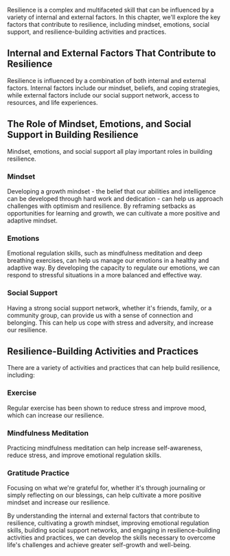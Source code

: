 
Resilience is a complex and multifaceted skill that can be influenced by a variety of internal and external factors. In this chapter, we'll explore the key factors that contribute to resilience, including mindset, emotions, social support, and resilience-building activities and practices.

Internal and External Factors That Contribute to Resilience
-----------------------------------------------------------

Resilience is influenced by a combination of both internal and external factors. Internal factors include our mindset, beliefs, and coping strategies, while external factors include our social support network, access to resources, and life experiences.

The Role of Mindset, Emotions, and Social Support in Building Resilience
------------------------------------------------------------------------

Mindset, emotions, and social support all play important roles in building resilience.

### Mindset

Developing a growth mindset - the belief that our abilities and intelligence can be developed through hard work and dedication - can help us approach challenges with optimism and resilience. By reframing setbacks as opportunities for learning and growth, we can cultivate a more positive and adaptive mindset.

### Emotions

Emotional regulation skills, such as mindfulness meditation and deep breathing exercises, can help us manage our emotions in a healthy and adaptive way. By developing the capacity to regulate our emotions, we can respond to stressful situations in a more balanced and effective way.

### Social Support

Having a strong social support network, whether it's friends, family, or a community group, can provide us with a sense of connection and belonging. This can help us cope with stress and adversity, and increase our resilience.

Resilience-Building Activities and Practices
--------------------------------------------

There are a variety of activities and practices that can help build resilience, including:

### Exercise

Regular exercise has been shown to reduce stress and improve mood, which can increase our resilience.

### Mindfulness Meditation

Practicing mindfulness meditation can help increase self-awareness, reduce stress, and improve emotional regulation skills.

### Gratitude Practice

Focusing on what we're grateful for, whether it's through journaling or simply reflecting on our blessings, can help cultivate a more positive mindset and increase our resilience.

By understanding the internal and external factors that contribute to resilience, cultivating a growth mindset, improving emotional regulation skills, building social support networks, and engaging in resilience-building activities and practices, we can develop the skills necessary to overcome life's challenges and achieve greater self-growth and well-being.
